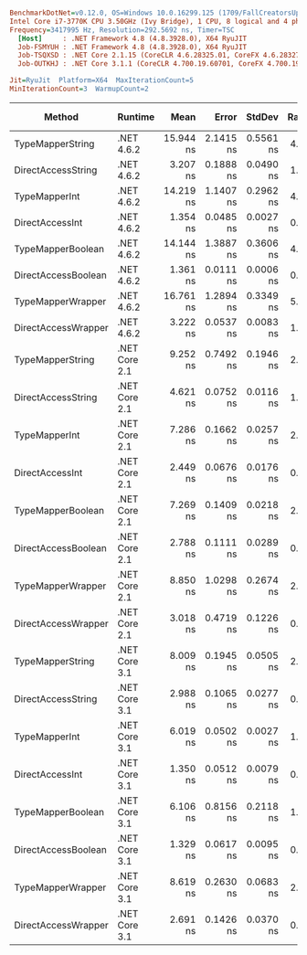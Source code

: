 ``` ini

BenchmarkDotNet=v0.12.0, OS=Windows 10.0.16299.125 (1709/FallCreatorsUpdate/Redstone3)
Intel Core i7-3770K CPU 3.50GHz (Ivy Bridge), 1 CPU, 8 logical and 4 physical cores
Frequency=3417995 Hz, Resolution=292.5692 ns, Timer=TSC
  [Host]     : .NET Framework 4.8 (4.8.3928.0), X64 RyuJIT
  Job-FSMYUH : .NET Framework 4.8 (4.8.3928.0), X64 RyuJIT
  Job-TSQXSD : .NET Core 2.1.15 (CoreCLR 4.6.28325.01, CoreFX 4.6.28327.02), X64 RyuJIT
  Job-OUTKHJ : .NET Core 3.1.1 (CoreCLR 4.700.19.60701, CoreFX 4.700.19.60801), X64 RyuJIT

Jit=RyuJit  Platform=X64  MaxIterationCount=5  
MinIterationCount=3  WarmupCount=2  

```
|              Method |       Runtime |      Mean |     Error |    StdDev | Ratio | RatioSD | Gen 0 | Gen 1 | Gen 2 | Allocated |
|-------------------- |-------------- |----------:|----------:|----------:|------:|--------:|------:|------:|------:|----------:|
|    TypeMapperString |    .NET 4.6.2 | 15.944 ns | 2.1415 ns | 0.5561 ns |  4.97 |    0.21 |     - |     - |     - |         - |
|  DirectAccessString |    .NET 4.6.2 |  3.207 ns | 0.1888 ns | 0.0490 ns |  1.00 |    0.00 |     - |     - |     - |         - |
|       TypeMapperInt |    .NET 4.6.2 | 14.219 ns | 1.1407 ns | 0.2962 ns |  4.43 |    0.11 |     - |     - |     - |         - |
|     DirectAccessInt |    .NET 4.6.2 |  1.354 ns | 0.0485 ns | 0.0027 ns |  0.42 |    0.01 |     - |     - |     - |         - |
|   TypeMapperBoolean |    .NET 4.6.2 | 14.144 ns | 1.3887 ns | 0.3606 ns |  4.41 |    0.13 |     - |     - |     - |         - |
| DirectAccessBoolean |    .NET 4.6.2 |  1.361 ns | 0.0111 ns | 0.0006 ns |  0.42 |    0.01 |     - |     - |     - |         - |
|   TypeMapperWrapper |    .NET 4.6.2 | 16.761 ns | 1.2894 ns | 0.3349 ns |  5.23 |    0.13 |     - |     - |     - |         - |
| DirectAccessWrapper |    .NET 4.6.2 |  3.222 ns | 0.0537 ns | 0.0083 ns |  1.00 |    0.02 |     - |     - |     - |         - |
|    TypeMapperString | .NET Core 2.1 |  9.252 ns | 0.7492 ns | 0.1946 ns |  2.89 |    0.08 |     - |     - |     - |         - |
|  DirectAccessString | .NET Core 2.1 |  4.621 ns | 0.0752 ns | 0.0116 ns |  1.44 |    0.03 |     - |     - |     - |         - |
|       TypeMapperInt | .NET Core 2.1 |  7.286 ns | 0.1662 ns | 0.0257 ns |  2.27 |    0.04 |     - |     - |     - |         - |
|     DirectAccessInt | .NET Core 2.1 |  2.449 ns | 0.0676 ns | 0.0176 ns |  0.76 |    0.01 |     - |     - |     - |         - |
|   TypeMapperBoolean | .NET Core 2.1 |  7.269 ns | 0.1409 ns | 0.0218 ns |  2.26 |    0.04 |     - |     - |     - |         - |
| DirectAccessBoolean | .NET Core 2.1 |  2.788 ns | 0.1111 ns | 0.0289 ns |  0.87 |    0.01 |     - |     - |     - |         - |
|   TypeMapperWrapper | .NET Core 2.1 |  8.850 ns | 1.0298 ns | 0.2674 ns |  2.76 |    0.09 |     - |     - |     - |         - |
| DirectAccessWrapper | .NET Core 2.1 |  3.018 ns | 0.4719 ns | 0.1226 ns |  0.94 |    0.03 |     - |     - |     - |         - |
|    TypeMapperString | .NET Core 3.1 |  8.009 ns | 0.1945 ns | 0.0505 ns |  2.50 |    0.02 |     - |     - |     - |         - |
|  DirectAccessString | .NET Core 3.1 |  2.988 ns | 0.1065 ns | 0.0277 ns |  0.93 |    0.02 |     - |     - |     - |         - |
|       TypeMapperInt | .NET Core 3.1 |  6.019 ns | 0.0502 ns | 0.0027 ns |  1.87 |    0.04 |     - |     - |     - |         - |
|     DirectAccessInt | .NET Core 3.1 |  1.350 ns | 0.0512 ns | 0.0079 ns |  0.42 |    0.01 |     - |     - |     - |         - |
|   TypeMapperBoolean | .NET Core 3.1 |  6.106 ns | 0.8156 ns | 0.2118 ns |  1.90 |    0.08 |     - |     - |     - |         - |
| DirectAccessBoolean | .NET Core 3.1 |  1.329 ns | 0.0617 ns | 0.0095 ns |  0.41 |    0.01 |     - |     - |     - |         - |
|   TypeMapperWrapper | .NET Core 3.1 |  8.619 ns | 0.2630 ns | 0.0683 ns |  2.69 |    0.05 |     - |     - |     - |         - |
| DirectAccessWrapper | .NET Core 3.1 |  2.691 ns | 0.1426 ns | 0.0370 ns |  0.84 |    0.02 |     - |     - |     - |         - |

